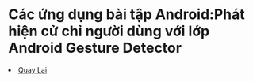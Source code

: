 <h1>Các ứng dụng bài tập Android:Phát hiện cử chỉ người dùng với lớp Android Gesture Detector</h1>


<li><a href="https://github.com/DuongNhatMinh/AndroidStudio">Quay Lại</a></li>
